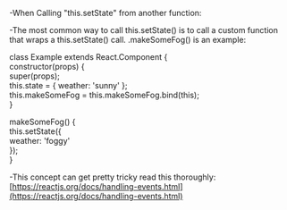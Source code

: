 -When Calling "this.setState" from another function:  
  
-The most common way to call this.setState() is to call a custom function that wraps a this.setState() call. .makeSomeFog() is an example:  
  
class Example extends React.Component {  
constructor(props) {  
super(props);  
this.state = { weather: 'sunny' };  
this.makeSomeFog = this.makeSomeFog.bind(this);  
}  
  
makeSomeFog() {  
this.setState({  
weather: 'foggy'  
});  
}  
  
-This concept can get pretty tricky read this thoroughly: [https://reactjs.org/docs/handling-events.html](https://reactjs.org/docs/handling-events.html)
